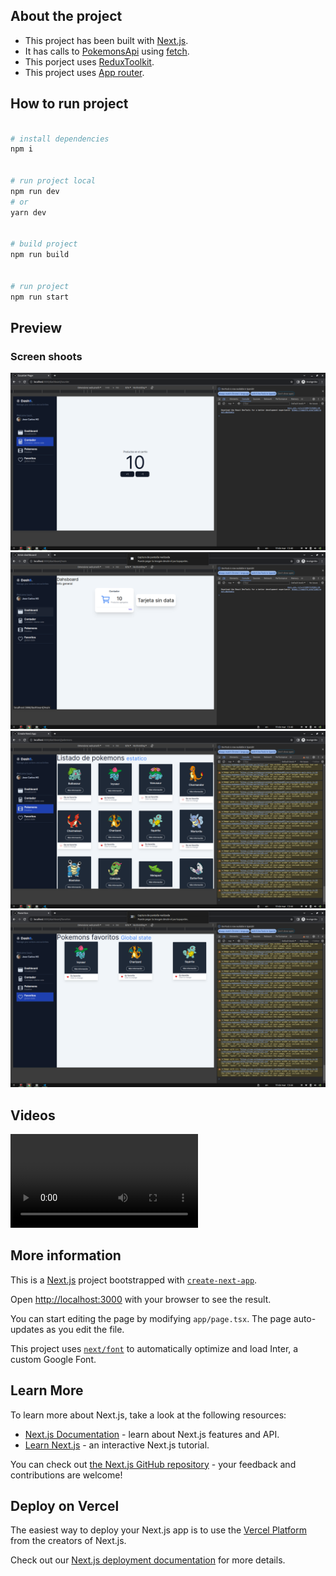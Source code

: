 
## About the project
- This project has been built with [Next.js](https://nextjs.org/).
- It has calls to [PokemonsApi](https://pokeapi.co/) using [fetch](https://nextjs.org/docs/app/api-reference/functions/fetch).
- This porject uses [ReduxToolkit](https://redux-toolkit.js.org/usage/nextjs).
- This project uses [App router](https://nextjs.org/docs/app/building-your-application/routing).


## How to run project
```bash

# install dependencies
npm i


# run project local
npm run dev
# or
yarn dev


# build project
npm run build


# run project
npm run start


```

## Preview

### Screen shoots
![Model](https://github.com/jcarloshg/NextFirstSteps/blob/main/multimedia_evidence/Captura%20desde%202024-03-19%2013-40-47.png?raw=true)
![Model](https://github.com/jcarloshg/NextFirstSteps/blob/main/multimedia_evidence/Captura%20desde%202024-03-19%2013-40-51.png?raw=true)
![Model](https://github.com/jcarloshg/NextFirstSteps/blob/main/multimedia_evidence/Captura%20desde%202024-03-19%2013-44-30.png?raw=true)
![Model](https://github.com/jcarloshg/NextFirstSteps/blob/main/multimedia_evidence/Captura%20desde%202024-03-19%2013-44-34.png?raw=true)


## Videos
![Model](https://github.com/jcarloshg/NextFirstSteps/blob/main/multimedia_evidence/Grabaci%C3%B3n%20de%20pantalla%20desde%2019-03-24%2013%3A40%3A56.webm)

## More information

This is a [Next.js](https://nextjs.org/) project bootstrapped with [`create-next-app`](https://github.com/vercel/next.js/tree/canary/packages/create-next-app).

Open [http://localhost:3000](http://localhost:3000) with your browser to see the result.

You can start editing the page by modifying `app/page.tsx`. The page auto-updates as you edit the file.

This project uses [`next/font`](https://nextjs.org/docs/basic-features/font-optimization) to automatically optimize and load Inter, a custom Google Font.

## Learn More

To learn more about Next.js, take a look at the following resources:

- [Next.js Documentation](https://nextjs.org/docs) - learn about Next.js features and API.
- [Learn Next.js](https://nextjs.org/learn) - an interactive Next.js tutorial.

You can check out [the Next.js GitHub repository](https://github.com/vercel/next.js/) - your feedback and contributions are welcome!

## Deploy on Vercel

The easiest way to deploy your Next.js app is to use the [Vercel Platform](https://vercel.com/new?utm_medium=default-template&filter=next.js&utm_source=create-next-app&utm_campaign=create-next-app-readme) from the creators of Next.js.

Check out our [Next.js deployment documentation](https://nextjs.org/docs/deployment) for more details.
